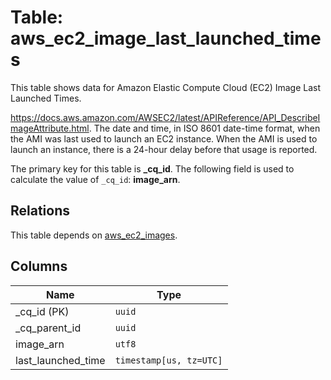 # Table: aws_ec2_image_last_launched_times

This table shows data for Amazon Elastic Compute Cloud (EC2) Image Last Launched Times.

https://docs.aws.amazon.com/AWSEC2/latest/APIReference/API_DescribeImageAttribute.html. 
The date and time, in ISO 8601 date-time format, when the AMI was last used to launch an EC2 instance. When the AMI is used to launch an instance, there is a 24-hour delay before that usage is reported.

The primary key for this table is **_cq_id**.
The following field is used to calculate the value of `_cq_id`: **image_arn**.
## Relations

This table depends on [aws_ec2_images](aws_ec2_images.md).

## Columns

| Name          | Type          |
| ------------- | ------------- |
|_cq_id (PK)|`uuid`|
|_cq_parent_id|`uuid`|
|image_arn|`utf8`|
|last_launched_time|`timestamp[us, tz=UTC]`|